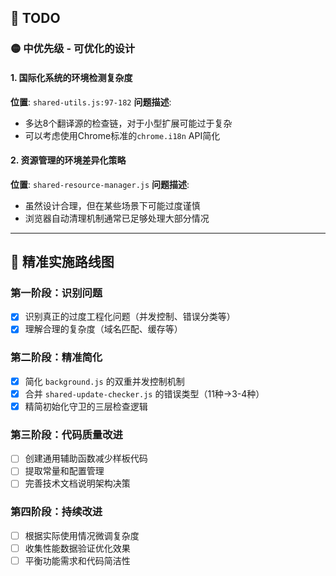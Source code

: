 ## 🔧 TODO

### 🟡 **中优先级 - 可优化的设计**

#### 1. **国际化系统的环境检测复杂度**
**位置**: `shared-utils.js:97-182`
**问题描述**:
- 多达8个翻译源的检查链，对于小型扩展可能过于复杂
- 可以考虑使用Chrome标准的`chrome.i18n` API简化

#### 2. **资源管理的环境差异化策略**
**位置**: `shared-resource-manager.js`
**问题描述**:
- 虽然设计合理，但在某些场景下可能过度谨慎
- 浏览器自动清理机制通常已足够处理大部分情况

---

## 📝 精准实施路线图

### 第一阶段：识别问题
- [x] 识别真正的过度工程化问题（并发控制、错误分类等）
- [x] 理解合理的复杂度（域名匹配、缓存等）

### 第二阶段：精准简化
- [x] 简化 `background.js` 的双重并发控制机制
- [x] 合并 `shared-update-checker.js` 的错误类型（11种→3-4种）
- [x] 精简初始化守卫的三层检查逻辑

### 第三阶段：代码质量改进
- [ ] 创建通用辅助函数减少样板代码
- [ ] 提取常量和配置管理
- [ ] 完善技术文档说明架构决策

### 第四阶段：持续改进
- [ ] 根据实际使用情况微调复杂度
- [ ] 收集性能数据验证优化效果
- [ ] 平衡功能需求和代码简洁性